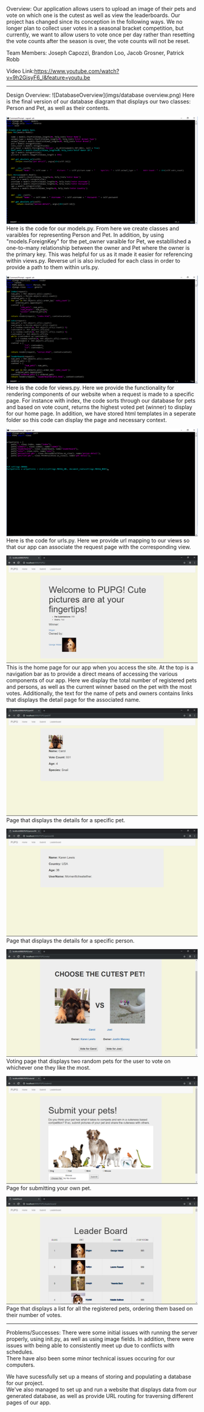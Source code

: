 Overview:
Our application allows users to upload an image of their pets and vote on which one is the cutest as well as view the
leaderboards. Our project has changed since its conception in the following ways. We no longer plan to collect user votes in a seasonal bracket competition,
but currently, we want to allow users to vote once per day rather than resetting the vote counts after the season is over,  the vote counts
will not be reset. 

Team Members: 
Joseph Capozzi, Brandon Loo, Jacob Grosner, Patrick Robb

Video Link:https://www.youtube.com/watch?v=9h2GisyF6_I&feature=youtu.be
____________________________________________________________________

Design Overview:
![DatabaseOverview](imgs/database overview.png)
Here is the final version of our database diagram that displays our two classes: Person and Pet, as well as their contents.

![Models](imgs/models_image.png)
Here is the code for our models.py.  From here we create classes and varaibles for representing Person and Pet.
In addition, by using "models.ForeignKey" for the pet_owner varaible for Pet, we establlished a one-to-many relationship between the owner and Pet
where the owner is the primary key.  This was helpful for us as it made it easier for referencing within views.py.
Reverse url is also included for each class in order to provide a path to them within urls.py.

![Views](imgs/views_image.png)
Here is the code for views.py.  Here we provide the functionality for rendering components of our website when a request is made to a specific page.
For instance with index, the code sorts through our database for pets and based on vote count, returns the highest voted pet (winner) to display for our home page.
In addition, we have stored html templates in a seperate folder so this code can display the page and necessary context.

![URL](imgs/url_image.png)
Here is the code for urls.py.  Here we provide url mapping to our views so that our app can associate the request page with the corresponding view.

![DatabaseCode](imgs/homepage.png)
This is the home page for our app when you access the site.  At the top is a navigation bar as to provide a direct means of accessing the various components of our app.
Here we display the total number of registered pets and persons, as well as the current winner based on the pet with the most votes.
Additionally, the text for the name of pets and owners contains links that displays the detail page for the associated name.

![Pet](imgs/pet_details.png)
Page that displays the details for a specific pet.

![Person](imgs/person_detail.png)
Page that displays the details for a specific person.

![Vote](imgs/vote.png)
Voting page that displays two random pets for the user to vote on whichever one they like the most.

![Submit](imgs/submit.png)
Page for submitting your own pet.

![Leaderboard](imgs/leaderboard.png)
Page that displays a list for all the registered pets, ordering them based on their number of votes.
____________________________________________________________________

Problems/Successes:
There were some initial issues with running the server properly, using init.py, as well as using image fields.
In addition, there were issues with being able to consistently meet up due to conflicts with schedules.   
There have also been some minor technical issues occuring for our computers.

We have sucessfully set up a means of storing and populating a database for our project.  
We've also managed to set up and run a website that displays data from our generated database, 
as well as provide URL routing for traversing different pages of our app.
